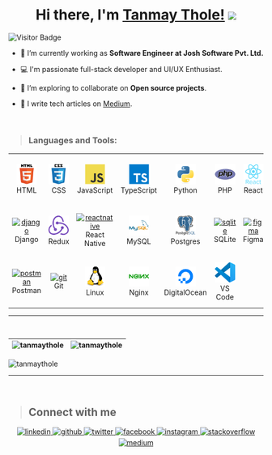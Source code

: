 # <div align="center">Hi there, I'm [Tanmay Thole!](https://tanmaythole.vercel.app)  <img src="https://raw.githubusercontent.com/MartinHeinz/MartinHeinz/master/wave.gif" height="30px"></div>

![Visitor Badge](https://visitor-badge.glitch.me/badge?page_id=tanmaythole)

- 🔭 I’m currently working as **Software Engineer at Josh Software Pvt. Ltd.**
- 💻 I'm passionate full-stack developer and UI/UX Enthusiast.

- 🌱 I’m exploring to collaborate on **Open source projects**.

- 📝 I write tech articles on [Medium](https://tanmaythole.medium.com).


<br />

> ### Languages and Tools:
<table>
  <tr>
        <td align="center" width="96" height="96">
            <a href="https://www.w3.org/html/" target="_blank" rel="noreferrer"> 
                <img src="https://raw.githubusercontent.com/devicons/devicon/master/icons/html5/html5-original-wordmark.svg" alt="html5" width="40" height="40"/> 
            </a> 
            <br>HTML
        </td>
        <td align="center" width="96" height="96">
            <a href="https://www.w3schools.com/css/" target="_blank" rel="noreferrer"> 
                <img src="https://raw.githubusercontent.com/devicons/devicon/master/icons/css3/css3-original-wordmark.svg" alt="css3" width="40" height="40"/> 
            </a> 
            <br>CSS
        </td>
        <td align="center" width="96" height="96">
            <a href="https://developer.mozilla.org/en-US/docs/Web/JavaScript" target="_blank" rel="noreferrer"> 
                <img src="https://raw.githubusercontent.com/devicons/devicon/master/icons/javascript/javascript-original.svg" alt="javascript" width="40" height="40"/> 
            </a> 
            <br>JavaScript
        </td>
        <td align="center" width="96" height="96">
            <a href="https://www.typescriptlang.org/" target="_blank" rel="noreferrer"> 
                <img src="https://raw.githubusercontent.com/devicons/devicon/master/icons/typescript/typescript-original.svg" alt="typescript" width="40" height="40"/> 
            </a>
            <br>TypeScript
        </td>
        <td align="center" width="96" height="96">
            <a href="https://www.python.org" target="_blank" rel="noreferrer"> 
                <img src="https://raw.githubusercontent.com/devicons/devicon/master/icons/python/python-original.svg" alt="python" width="40" height="40"/> 
            </a> 
            <br>Python
        </td>
        <td align="center" width="96" height="96">
            <a href="https://www.php.net" target="_blank" rel="noreferrer">
                <img src="https://raw.githubusercontent.com/devicons/devicon/master/icons/php/php-original.svg" alt="php" width="40" height="40"/> 
            </a>
            <br>PHP
        </td>
        <td align="center" width="96" height="96">
            <a href="https://reactjs.org/" target="_blank" rel="noreferrer"> 
                <img src="https://raw.githubusercontent.com/devicons/devicon/master/icons/react/react-original-wordmark.svg" alt="react" width="40" height="40"/> 
            </a>
            <br>React
        </td>
        <td align="center" width="96" height="96">
            <a href="https://flask.palletsprojects.com/" target="_blank" rel="noreferrer"> 
                <img src="https://www.vectorlogo.zone/logos/pocoo_flask/pocoo_flask-icon.svg" alt="flask" width="40" height="40"/>
            </a> 
            <br>Flask
        </td>
    </tr>
    <tr>
        <td align="center" width="96" height="96">
            <a href="https://www.djangoproject.com/" target="_blank" rel="noreferrer"> 
                <img src="https://cdn.worldvectorlogo.com/logos/django.svg" alt="django" width="40" height="40"/> 
            </a>
            <br>Django
        </td>
        <td align="center" width="96" height="96">
            <a href="https://redux.js.org" target="_blank" rel="noreferrer"> 
                <img src="https://raw.githubusercontent.com/devicons/devicon/master/icons/redux/redux-original.svg" alt="redux" width="40" height="40"/> 
            </a>
            <br>Redux
        </td>
        <td align="center" width="96" height="96">
            <a href="https://reactnative.dev/" target="_blank" rel="noreferrer"> 
                <img src="https://reactnative.dev/img/header_logo.svg" alt="reactnative" width="40" height="40"/> 
            </a> 
            <br>React Native
        </td>
        <td align="center" width="96" height="96">
            <a href="https://www.mysql.com/" target="_blank" rel="noreferrer"> 
                <img src="https://raw.githubusercontent.com/devicons/devicon/master/icons/mysql/mysql-original-wordmark.svg" alt="mysql" width="40" height="40"/> 
            </a> 
            <br>MySQL
        </td>
        <td align="center" width="96" height="96">
            <a href="https://www.postgresql.org" target="_blank" rel="noreferrer"> 
                <img src="https://raw.githubusercontent.com/devicons/devicon/master/icons/postgresql/postgresql-original-wordmark.svg" alt="postgresql" width="40" height="40"/> 
            </a> 
            <br>Postgres
        </td>
        <td align="center" width="96" height="96">
            <a href="https://www.sqlite.org/" target="_blank" rel="noreferrer"> 
                <img src="https://www.vectorlogo.zone/logos/sqlite/sqlite-icon.svg" alt="sqlite" width="40" height="40"/> 
            </a>
            <br>SQLite
        </td>
        <td align="center" width="96" height="96">
            <a href="https://www.figma.com/" target="_blank" rel="noreferrer"> 
                <img src="https://www.vectorlogo.zone/logos/figma/figma-icon.svg" alt="figma" width="40" height="40"/> 
            </a> 
            <br>Figma
        </td>
        <td align="center" width="96" height="96">
            <a href="https://getbootstrap.com" target="_blank" rel="noreferrer"> 
                <img src="https://raw.githubusercontent.com/devicons/devicon/master/icons/bootstrap/bootstrap-plain-wordmark.svg" alt="bootstrap" width="40" height="40"/> 
            </a>
            <br>Bootstrap
        </td>
    </tr>
    <tr>
        <td align="center" width="96" height="96">
            <a href="https://postman.com" target="_blank" rel="noreferrer"> 
                <img src="https://www.vectorlogo.zone/logos/getpostman/getpostman-icon.svg" alt="postman" width="40" height="40"/> 
            </a> 
            <br>Postman
        </td>
        <td align="center" width="96" height="96">
            <a href="https://git-scm.com/" target="_blank" rel="noreferrer"> 
                <img src="https://www.vectorlogo.zone/logos/git-scm/git-scm-icon.svg" alt="git" width="40" height="40"/> 
            </a> 
            <br>Git
        </td>
        <td align="center" width="96" height="96">
            <a href="https://www.linux.org/" target="_blank" rel="noreferrer"> 
                <img src="https://raw.githubusercontent.com/devicons/devicon/master/icons/linux/linux-original.svg" alt="linux" width="40" height="40"/> 
            </a> 
            <br>Linux
        </td>
        <td align="center" width="96" height="96">
            <a href="https://www.nginx.com" target="_blank" rel="noreferrer"> 
                <img src="https://raw.githubusercontent.com/devicons/devicon/master/icons/nginx/nginx-original.svg" alt="nginx" width="40" height="40"/> 
            </a> 
            <br>Nginx
        </td>
        <td align="center" width="96" height="96">
            <a href="https://www.digitalocean.com/" target="_blank" rel="noreferrer"> 
                <img src="https://raw.githubusercontent.com/devicons/devicon/master/icons/digitalocean/digitalocean-original.svg" alt="digitalocean" width="40" height="40"/> 
            </a> 
            <br>DigitalOcean
        </td>
        <td align="center" width="96" height="96">
            <a href="https://code.visualstudio.com/" target="_blank" rel="noreferrer"> 
                <img src="https://raw.githubusercontent.com/devicons/devicon/master/icons/vscode/vscode-original.svg" alt="vscode" width="40" height="40"/> 
            </a> 
            <br>VS Code
        </td>
  </tr>
</table>

---
<br />


|<img src="https://github-readme-stats.vercel.app/api?username=tanmaythole&show_icons=true&locale=en&theme=dark" alt="tanmaythole" />|<img src="https://streak-stats.demolab.com/?user=tanmaythole&theme=dark" alt="tanmaythole" />|
|---|---|


<img align="center" src="https://github-readme-stats.vercel.app/api/top-langs?username=tanmaythole&show_icons=true&locale=en&layout=compact&theme=dark" alt="tanmaythole" />

---
<br />

> ## Connect with me  
<div align="center">
    <a href="https://www.linkedin.com/in/tanmay-thole-b82978175/" target="_blank">
        <img src=https://img.shields.io/badge/linkedin-%231E77B5.svg?&style=for-the-badge&logo=linkedin&logoColor=white alt=linkedin style="margin-bottom: 5px;" />
    </a>
    <a href="https://github.com/tanmaythole" target="_blank">
        <img src=https://img.shields.io/badge/github-%2324292e.svg?&style=for-the-badge&logo=github&logoColor=white alt=github style="margin-bottom: 5px;" />
    </a>
    <a href="https://twitter.com/tanmay_v_thole" target="_blank">
        <img src=https://img.shields.io/badge/twitter-%2300acee.svg?&style=for-the-badge&logo=twitter&logoColor=white alt=twitter style="margin-bottom: 5px;" />
    </a>
    <a href="https://www.facebook.com/tanmaythole45" target="_blank">
        <img src=https://img.shields.io/badge/facebook-%232E87FB.svg?&style=for-the-badge&logo=facebook&logoColor=white alt=facebook style="margin-bottom: 5px;" />
    </a>
    <a href="https://instagram.com/tanmay_v_thole" target="_blank">
        <img src=https://img.shields.io/badge/instagram-%23cd486b.svg?&style=for-the-badge&logo=instagram&logoColor=white alt=instagram style="margin-bottom: 5px;" />
    </a>
    <a href="https://stackoverflow.com/users/17247808/tanmay-thole" target="_blank">
        <img src=https://img.shields.io/badge/stackoverflow-%23fbad50.svg?&style=for-the-badge&logo=stackoverflow&logoColor=white alt=stackoverflow style="margin-bottom: 5px;" />
    </a>
    <a href="https://medium.com/@tanmaythole" target="_blank">
        <img src=https://img.shields.io/badge/medium-%2324292e.svg?&style=for-the-badge&logo=medium&logoColor=white alt=medium style="margin-bottom: 5px;" />
    </a>
</div>

